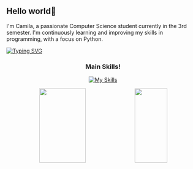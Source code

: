<h2>Hello world👋</h2>

I'm Camila, a passionate Computer Science student currently in the 3rd semester. I'm continuously learning and improving my skills in programming, with a focus on Python.



[![Typing SVG](https://readme-typing-svg.herokuapp.com/?color=D26DF7&size=35&center=true&vCenter=true&width=1000&lines=Hi!+My+name+is+Camila)](https://git.io/typing-svg)

<div align="center">

<h3>Main Skills!</h3>

[![My Skills](https://skillicons.dev/icons?i=python,rails,html)](https://skillicons.dev)

</div>
<div align="center">  
  <img width="49%" height="195px" src="https://github-readme-stats.vercel.app/api?username=Camilasanches07
    Castro&show_icons=true&count_private=true&hide_border=true&title_color=D26DF7&icon_color=D26DF7&text_color=e6e6e6&bg_color=1a1a1c&rank_icon=github&" /> 
  <img width="41%" height="195px" src="https://github-readme-stats.vercel.app/api/top-langs/?username=Camilasanches07&layout=compact&hide_border=true&title_color=D26DF7&text_color=e6e6e6&bg_color=1a1a1c" />
</div>

